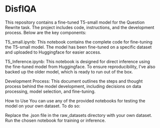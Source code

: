 # DisflQA

This repository contains a fine-tuned T5-small model for the Question Rewrite task. The project includes code, instructions, and the development process. Below are the key components:

T5_small.ipynb: This notebook contains the complete code for fine-tuning the T5-small model. The model has been fine-tuned on a specific dataset and uploaded to Huggingface for easier access.

T5_Inference.ipynb: This notebook is designed for direct inference using the fine-tuned model from Huggingface. To ensure reproducibility, I’ve also backed up the older model, which is ready to run out of the box.

Development Process: This document outlines the steps and thought process behind the model development, including decisions on data processing, model selection, and fine-tuning.

How to Use
You can use any of the provided notebooks for testing the model on your own dataset. To do so:

Replace the .json file in the raw_datasets directory with your own dataset.
Run the chosen notebook for training or inference.
